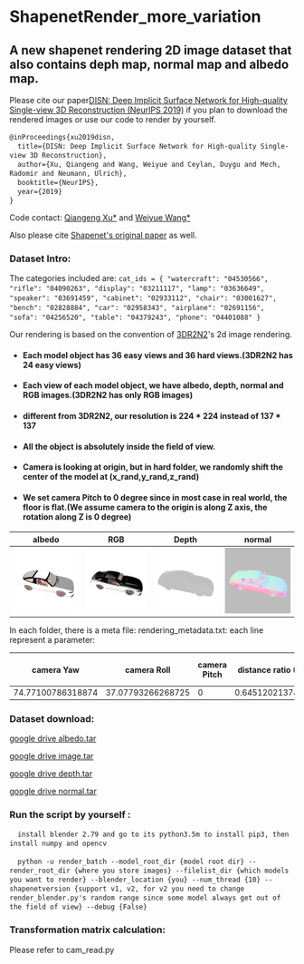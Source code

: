 # ShapenetRender_more_variation

## A new shapenet rendering 2D image dataset that also contains deph map, normal map and albedo map.

Please cite our paper[DISN: Deep Implicit Surface Network for High-quality Single-view 3D Reconstruction (NeurIPS 2019)](https://arxiv.org/abs/1905.10711) if you plan to download the rendered images or use our code to render by yourself.

``` 
@inProceedings{xu2019disn,
  title={DISN: Deep Implicit Surface Network for High-quality Single-view 3D Reconstruction},
  author={Xu, Qiangeng and Wang, Weiyue and Ceylan, Duygu and Mech, Radomir and Neumann, Ulrich},
  booktitle={NeurIPS},
  year={2019}
}
``` 
Code contact: [Qiangeng Xu*](https://xharlie.github.io/) and [Weiyue Wang*](https://weiyuewang.github.io/)

Also please cite [Shapenet's original paper](https://arxiv.org/abs/1512.03012) as well.

### Dataset Intro:
 The categories included are: 
    ```cat_ids = {
        "watercraft": "04530566",
        "rifle": "04090263",
        "display": "03211117",
        "lamp": "03636649",
        "speaker": "03691459",
        "cabinet": "02933112",
        "chair": "03001627",
        "bench": "02828884",
        "car": "02958343",
        "airplane": "02691156",
        "sofa": "04256520",
        "table": "04379243",
        "phone": "04401088"
        }
    ```
    
Our rendering is based on the convention of [3DR2N2](https://arxiv.org/abs/1604.00449)'s 2d image rendering.
 
 * #### Each model object has 36 easy views and 36 hard views.(3DR2N2 has 24 easy views)
 * #### Each view of each model object, we have albedo, depth, normal and RGB images.(3DR2N2 has only RGB images)
 * #### different from 3DR2N2, our resolution is 224 * 224 instead of 137 * 137
 * #### All the object is absolutely inside the field of view.
 * #### Camera is looking at origin, but in hard folder, we randomly shift the center of the model at (x_rand,y_rand,z_rand)
 * #### We set camera Pitch to 0 degree since in most case in real world, the floor is flat.(We assume camera to the origin is along Z axis, the rotation along Z is 0 degree)
                                           
| albedo  | RGB  |  Depth | normal | 
|---|---|---|---|
| <img src="samples/albedo_1176dff7f0ec879719d740e0f6a9a113/hard/06.png" width="200px" />   | <img src="samples/image_1176dff7f0ec879719d740e0f6a9a113/hard/06.png"  width="200px"/>  | <img src="samples/depth_1176dff7f0ec879719d740e0f6a9a113/hard/06.png"  width="200px"/>  |  <img src="samples/normal_1176dff7f0ec879719d740e0f6a9a113/hard/06.png" width="200px" /> |
 
In each folder, there is a meta file: rendering_metadata.txt:
each line represent a parameter:

| camera Yaw | camera Roll |  camera Pitch | distance ratio (0 to 1) | Focal length in mm | Sensor size in mm | max real distance | x_rand | y_rand | z_rand |
|---|---|---|---|---|---|---|---|---|---|
|74.77100786318874|37.07793266268725|0|0.6451202137421064|35|32|1.75|-0.1529439091682434|-0.13056571781635284|0.0746786817908287| 

### Dataset download:
[google drive albedo.tar](https://drive.google.com/file/d/1a76c7Ipsb1jlzOuWyEpFvIteRkxF6ZCf/view?usp=sharing)

[google drive image.tar](https://drive.google.com/file/d/1xTSmYHz9Bp086TT9RVqxwyMAGTrANveD/view?usp=sharing)

[google drive depth.tar](https://drive.google.com/file/d/1IARxac2P9W99RLhZqsnQSI2NyVI4G2Qv/view?usp=sharing)

[google drive normal.tar](https://drive.google.com/file/d/1fpANvgF-q89I0VByYdkVtu4PLieHiieh/view?usp=sharing)

### Run the script by yourself :
```
  install blender 2.79 and go to its python3.5m to install pip3, then install numpy and opencv
  
  python -u render_batch --model_root_dir {model root dir} --render_root_dir {where you store images} --filelist_dir {which models you want to render} --blender_location {you} --num_thread {10} --shapenetversion {support v1, v2, for v2 you need to change render_blender.py's random range since some model always get out of the field of view} --debug {False}
```

### Transformation matrix calculation:
Please refer to cam_read.py
